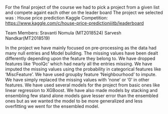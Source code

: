 For the final project of the course we had to pick a project from a given list and compete againt each other on the leader board
The project we selected was : House price prediction
Kaggle Competition: https://www.kaggle.com/c/house-price-predictioniiitb/leaderboard

Team Members: Sravanti Nomula (MT2018524) Sarvesh Nandkar(MT2018519)

In the project we have mainly focused on pre-processing  as the data had many null entries and Model building. The missing values have been dealt differently depending upon the feature they belong to. We have dropped features like ‘PoolQc’ which had nearly all the entries missing. We have imputed the missing values using the probability in categorical features like ‘MiscFeature’. We have used groupby feature ‘Neighbourhood’ to impute. We have simply replaced the missing values with ‘none’ or ‘0’ in other features. We have used several models for the project from basic ones like linear regression to XGBoost. We have also made models by stacking and ensembling few stand alone models gave lesser error than the ensembled ones but as we wanted the model to be more generalized and less overfitting we went for the ensembled model. 
